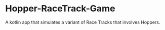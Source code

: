 # Hopper-RaceTrack-Game
A kotlin app that simulates a variant of Race Tracks that involves Hoppers.
